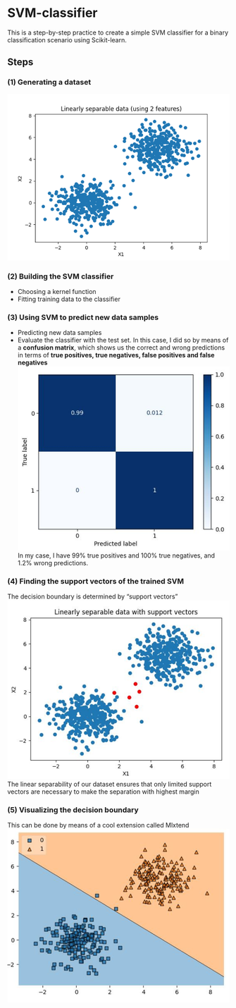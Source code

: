 # SVM-classifier
This is a step-by-step practice to create a simple SVM classifier for a binary classification scenario using Scikit-learn.
## Steps
### (1) Generating a dataset
![](images/Figure_1.png)<br/>
### (2) Building the SVM classifier
- Choosing a kernel function <br/>
- Fitting training data to the classifier <br/>
### (3) Using SVM to predict new data samples
- Predicting new data samples
- Evaluate the classifier with the test set. In this case, I did so by means of a **confusion matrix**, which shows us the correct and wrong predictions in terms of **true positives, true negatives, false positives and false negatives**<br/>
![](images/Figure_2.JPG)<br/>
In my case, I have 99% true positives and 100% true negatives, and 1.2% wrong predictions.
### (4) Finding the support vectors of the trained SVM
The decision boundary is determined by “support vectors”<br/>
![](images/Figure_3.JPG)<br/>
The linear separability of our dataset ensures that only limited support vectors are necessary to make the separation with highest margin 

### (5) Visualizing the decision boundary
This can be done by means of a cool extension called Mlxtend<br/>
![](images/Figure_4.JPG)<br/>
